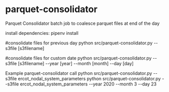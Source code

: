 # parquet-consolidator
Parquet Consolidator batch job to coalesce parquet files at end of the day

install dependencies: pipenv install

#consolidate files for previous day
python src/parquet-consolidator.py --s3file [s3filename]

#consolidate files for custom date
python src/parquet-consolidator.py --s3file [s3filename] --year [year] --month [month] --day [day]

Example parquet-consolidator call
python src/parquet-consolidator.py --s3file ercot_nodal_system_parameters
python src/parquet-consolidator.py --s3file ercot_nodal_system_parameters --year 2020 --month 3 --day 23